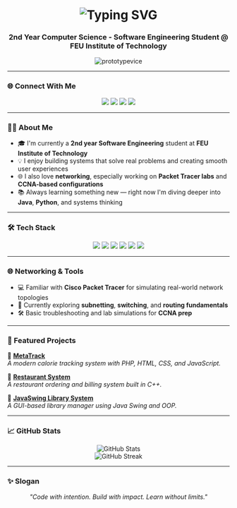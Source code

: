 <!-- Banner Typing Effect -->
<h1 align="center">
  <img src="https://readme-typing-svg.herokuapp.com?font=Fira+Code&size=28&pause=1000&center=true&vCenter=true&width=435&lines=Hi+%F0%9F%91%8B%2C+I'm+Sean+Patrick+Lopez;Software+Engineering+Student+%F0%9F%92%BB;Passionate+about+Code+and+Networking" alt="Typing SVG" />
</h1>

<h3 align="center">2nd Year Computer Science - Software Engineering Student @ FEU Institute of Technology</h3>

<p align="center">
  <img src="https://komarev.com/ghpvc/?username=prototypevice&label=Profile%20views&color=blueviolet&style=flat" alt="prototypevice" />
</p>

---

### 🌐 Connect With Me

<p align="center">
  <a href="https://www.facebook.com/patrickskrrr"><img src="https://img.shields.io/badge/Facebook-%231877F2.svg?style=for-the-badge&logo=Facebook&logoColor=white" /></a>
  <a href="https://www.instagram.com/seanpatskrrr/"><img src="https://img.shields.io/badge/Instagram-%23E4405F.svg?style=for-the-badge&logo=Instagram&logoColor=white" /></a>
  <a href="https://www.linkedin.com/in/sean-patrick-lopez-19b996258/"><img src="https://img.shields.io/badge/LinkedIn-%230A66C2.svg?style=for-the-badge&logo=Linkedin&logoColor=white" /></a>
  <a href="https://www.tiktok.com/@skieslongbao?_t=ZS-8xuMeRGenzN&_r=1"><img src="https://img.shields.io/badge/TikTok-%23000000.svg?style=for-the-badge&logo=TikTok&logoColor=white" /></a>
</p>

---

### 👨‍💻 About Me

- 🎓 I'm currently a **2nd year Software Engineering** student at **FEU Institute of Technology**
- 💡 I enjoy building systems that solve real problems and creating smooth user experiences
- 🌐 I also love **networking**, especially working on **Packet Tracer labs** and **CCNA-based configurations**
- 📚 Always learning something new — right now I'm diving deeper into **Java**, **Python**, and systems thinking

---

### 🛠️ Tech Stack

<p align="center">
  <img src="https://img.shields.io/badge/C++-00599C?style=for-the-badge&logo=c%2B%2B&logoColor=white" />
  <img src="https://img.shields.io/badge/HTML5-E34F26?style=for-the-badge&logo=html5&logoColor=white" />
  <img src="https://img.shields.io/badge/CSS3-1572B6?style=for-the-badge&logo=css3&logoColor=white" />
  <img src="https://img.shields.io/badge/JavaScript-F7DF1E?style=for-the-badge&logo=javascript&logoColor=black" />
  <img src="https://img.shields.io/badge/Java-007396?style=for-the-badge&logo=java&logoColor=white" />
  <img src="https://img.shields.io/badge/Python-3776AB?style=for-the-badge&logo=python&logoColor=white" />
</p>

---

### 🌐 Networking & Tools

- 💻 Familiar with **Cisco Packet Tracer** for simulating real-world network topologies
- 🧠 Currently exploring **subnetting**, **switching**, and **routing fundamentals**
- 🛠 Basic troubleshooting and lab simulations for **CCNA prep**

---

### 🌟 Featured Projects

📌 [**MetaTrack**](https://github.com/prototypevice/MetaTrack)  
*A modern calorie tracking system with PHP, HTML, CSS, and JavaScript.*

📌 [**Restaurant System**](https://github.com/prototypevice/Restaurant-System)  
*A restaurant ordering and billing system built in C++.*

📌 [**JavaSwing Library System**](https://github.com/prototypevice/JavaSwing-Library-System)  
*A GUI-based library manager using Java Swing and OOP.*

---

### 📈 GitHub Stats

<p align="center">
  <img src="https://github-readme-stats.vercel.app/api?username=prototypevice&show_icons=true&theme=radical&hide_border=false&count_private=true" alt="GitHub Stats" />
  <br/>
  <img src="https://github-readme-streak-stats.herokuapp.com?user=prototypevice&theme=radical&hide_border=false" alt="GitHub Streak" />
</p>

---

### ✨ Slogan

<p align="center">
  <em>"Code with intention. Build with impact. Learn without limits."</em>
</p>
